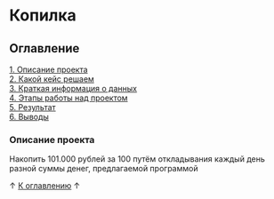 # Копилка

## Оглавление
[1. Описание проекта](https://github.com/rafferti95/st_data_science/tree/master/Project%200#описание-проекта)\
[2. Какой кейс решаем]()\
[3. Краткая информация о данных]()\
[4. Этапы работы над проектом]()\
[5. Результат]()\
[6. Выводы]()

### Описание проекта
Накопить 101.000 рублей за 100 путём откладывания каждый день разной суммы денег, предлагаемой программой

↑ [К оглавлению](https://github.com/rafferti95/st_data_science/tree/master/Project%200#оглавление) ↑
